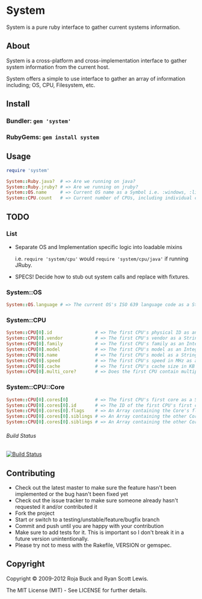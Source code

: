 # System

System is a pure ruby interface to gather current systems information.

## About

System is a cross-platform and cross-implementation interface to gather system information from the current host.

System offers a simple to use interface to gather an array of information including; OS, CPU, Filesystem, etc.

## Install

### Bundler: `gem 'system'`

### RubyGems: `gem install system`

## Usage

```ruby
require 'system'

System::Ruby.java?  # => Are we running on java?
System::Ruby.jruby? # => Are we running on jruby?
System::OS.name     # => Current OS name as a Symbol i.e. :windows, :linux, :osx, :bsd, :darwin, :solaris
System::CPU.count   # => Current number of CPUs, including individual cores
```

## TODO

### List

* Separate OS and Implementation specific logic into loadable mixins

    i.e. `require 'system/cpu'` would `require 'system/cpu/java'` if running JRuby.

* SPECS! Decide how to stub out system calls and replace with fixtures.

### System::OS

```ruby
System::OS.language # => The current OS's ISO 639 language code as a String
```

### System::CPU

```ruby
System::CPU[0].id                # => The first CPU's physical ID as an integer
System::CPU[0].vendor            # => The first CPU's vendor as a String
System::CPU[0].family            # => The first CPU's family as an Integer
System::CPU[0].model             # => The first CPU's model as an Integer
System::CPU[0].name              # => The first CPU's model as a String
System::CPU[0].speed             # => The first CPU's speed in MHz as a Float
System::CPU[0].cache             # => The first CPU's cache size in KB as an Integer
System::CPU[0].multi_core?       # => Does the first CPU contain multiple cores?
```

### System::CPU::Core

```ruby
System::CPU[0].cores[0]          # => The first CPU's first core as a System::CPU::Core
System::CPU[0].cores[0].id       # => The ID of the first CPU's first core as an Integer
System::CPU[0].cores[0].flags    # => An Array containing the Core's flags as Symbols
System::CPU[0].cores[0].siblings # => An Array containing the other Cores in the CPU
System::CPU[0].cores[0].siblings # => An Array containing the other Cores in the CPU
```

###### Build Status

[![Build Status](https://secure.travis-ci.org/roja/system.png)](http://travis-ci.org/roja/system)

## Contributing

* Check out the latest master to make sure the feature hasn't been implemented or the bug hasn't been fixed yet
* Check out the issue tracker to make sure someone already hasn't requested it and/or contributed it
* Fork the project
* Start or switch to a testing/unstable/feature/bugfix branch
* Commit and push until you are happy with your contribution
* Make sure to add tests for it. This is important so I don't break it in a future version unintentionally.
* Please try not to mess with the Rakefile, VERSION or gemspec.

## Copyright

Copyright © 2009-2012 Roja Buck and Ryan Scott Lewis.

The MIT License (MIT) - See LICENSE for further details.
